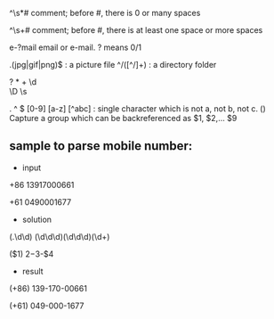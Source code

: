  ^\s*#     comment; before #, there is 0 or many spaces

 ^\s+#     comment; before #, there is at least one space or more spaces

 e-?mail   email or e-mail.   ? means 0/1

 \.(jpg|gif|png)$       :   a picture file
 ^/([^/]+)              :   a directory folder

?
*
+
\d  
\D
\s

 .
 ^ $
[0-9] [a-z]
[^abc]       : single character which is not a, not b, not c.
()  Capture a group which can be backreferenced as  $1,  $2,... $9

##  sample to parse mobile number:
 - input

+86 13917000661

+61 0490001677
 - solution

(.\d\d) (\d\d\d)(\d\d\d)(\d+)

($1) $2-$3-$4

 - result

(+86) 139-170-00661

(+61) 049-000-1677
